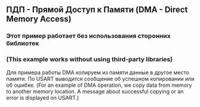 
## ПДП - Прямой Доступ к Памяти (DMA - Direct Memory Access)
### Этот пример работает без использования сторонних библиотек
### (This example works without using third-party libraries)

Для примера работы DMA копируем из памяти данные в другое место памяти. По USART выводится сообщение об успешном копировании или об ошибке.
(For an example of DMA operation, we copy data from memory to another memory location. A message about successful copying or an error is displayed on USART.)
